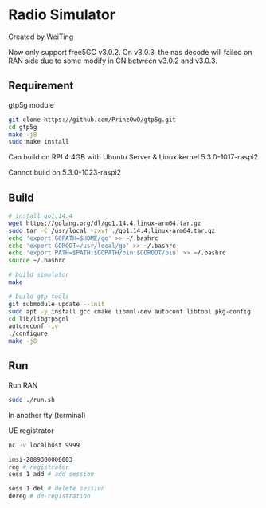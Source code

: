 # Radio Simulator

Created by WeiTing

Now only support free5GC v3.0.2. On v3.0.3, the nas decode will failed on RAN side due to some modify in CN between v3.0.2 and v3.0.3.

## Requirement

gtp5g module

```bash
git clone https://github.com/PrinzOwO/gtp5g.git
cd gtp5g
make -j8
sudo make install
```

Can build on RPI 4 4GB with Ubuntu Server & Linux kernel 5.3.0-1017-raspi2

Cannot build on 5.3.0-1023-raspi2


## Build

```bash
# install go1.14.4
wget https://golang.org/dl/go1.14.4.linux-arm64.tar.gz
sudo tar -C /usr/local -zxvf ./go1.14.4.linux-arm64.tar.gz
echo 'export GOPATH=$HOME/go' >> ~/.bashrc
echo 'export GOROOT=/usr/local/go' >> ~/.bashrc
echo 'export PATH=$PATH:$GOPATH/bin:$GOROOT/bin' >> ~/.bashrc
source ~/.bashrc

# build simulator
make

# build gtp tools
git submodule update --init
sudo apt -y install gcc cmake libmnl-dev autoconf libtool pkg-config
cd lib/libgtp5gnl
autoreconf -iv
./configure
make -j8
```

## Run

Run RAN

```bash
sudo ./run.sh
```

In another tty (terminal)

UE registrator

```bash
nc -v localhost 9999

imsi-2089300000003
reg # registrator
sess 1 add # add session

sess 1 del # delete session
dereg # de-registration
```

